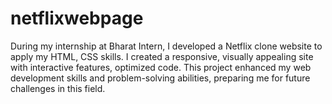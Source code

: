 # netflixwebpage
During my internship at Bharat Intern, I developed a Netflix clone website to apply my HTML, CSS skills. I created a responsive, visually appealing site with interactive features, optimized code. This project enhanced my web development skills and problem-solving abilities, preparing me for future challenges in this field.
